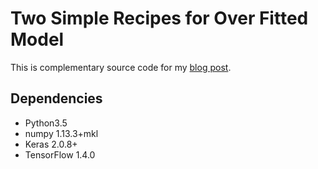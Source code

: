 # Two Simple Recipes for Over Fitted Model
This is complementary source code for my [blog post](https://www.dlology.com/blog/two-simple-recipes-for-over-fitted-model/).


## Dependencies
- Python3.5
- numpy 1.13.3+mkl
- Keras 2.0.8+
- TensorFlow 1.4.0

